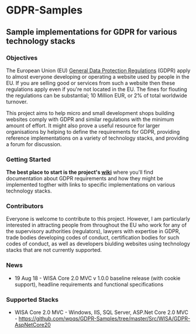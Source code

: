 # GDPR-Samples
## Sample implementations for GDPR for various technology stacks

### Objectives
The European Union (EU) [General Data Protection Regulations](https://gdpr-info.eu) (GDPR) apply to almost everyone developing or operating a website used by people in the EU. If you
are selling good or services from such a website then these regulations apply even if you're not located in the EU. The fines for flouting the regulations can be 
substantial; 10 Million EUR, or 2% of total worldwide turnover.

This project aims to help micro and small development shops building websites comply with GDPR and similar regulations with the minimum amount of effort. It might also prove a useful resource for 
larger organisations by helping to define the requirements for GDPR, providing reference implementations on a variety of technology stacks, and providing a forum for 
discussion. 

### Getting Started
**The best place to start is the project's [wiki](https://github.com/wpqs/GDPR-Samples/wiki)** where you'll find documentation about GDPR requirements and how they might be implemented 
togther with links to specific implementations on various technology stacks.

### Contributors
Everyone is welcome to contribute to this project. However, I am particularly interested in attracting people from throughout the EU who work for any of the supervisory 
authorities (regulators), lawyers with expertise in GDPR, trade bodies developing codes of conduct, certification bodies for such codes of conduct, as well as developers 
biulding websites using technology stacks that are not currently supported.

### News

* 19 Aug 18 - WISA Core 2.0 MVC v 1.0.0 baseline release (with cookie support), headline requirements and functional specifications

### Supported Stacks

* WISA Core 2.0 MVC - Windows, IIS, SQL Server, ASP.Net Core 2.0 MVC - https://github.com/wpqs/GDPR-Samples/tree/master/Src/WISA/GDPR-AspNetCore20


